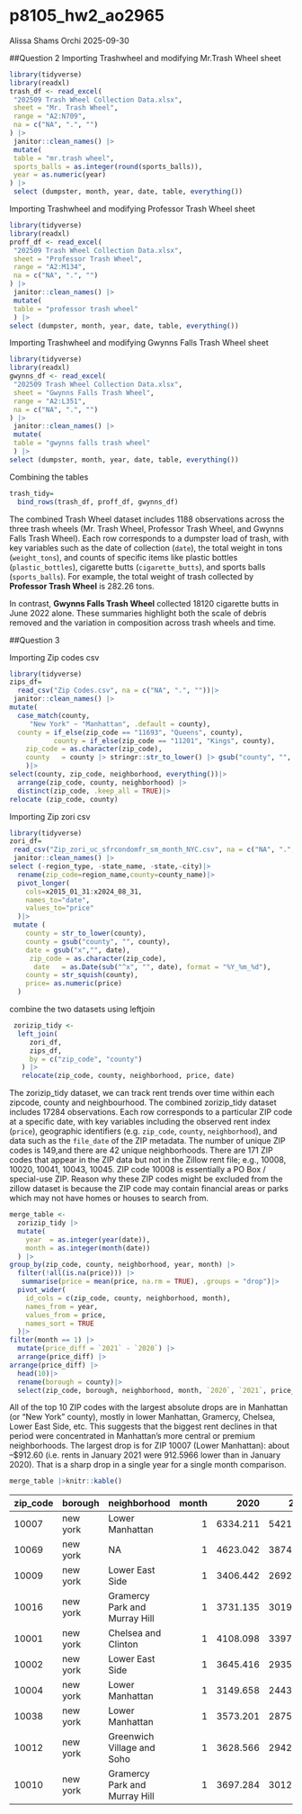 p8105_hw2_ao2965
================
Alissa Shams Orchi
2025-09-30

\##Question 2 Importing Trashwheel and modifying Mr.Trash Wheel sheet

``` r
library(tidyverse)
library(readxl)
trash_df <- read_excel(
 "202509 Trash Wheel Collection Data.xlsx",
 sheet = "Mr. Trash Wheel",
 range = "A2:N709",
 na = c("NA", ".", "")
) |>
 janitor::clean_names() |>
 mutate(
 table = "mr.trash wheel", 
 sports_balls = as.integer(round(sports_balls)),
 year = as.numeric(year)
) |>
 select (dumpster, month, year, date, table, everything())
```

Importing Trashwheel and modifying Professor Trash Wheel sheet

``` r
library(tidyverse)
library(readxl)
proff_df <- read_excel(
 "202509 Trash Wheel Collection Data.xlsx",
 sheet = "Professor Trash Wheel",
 range = "A2:M134",
 na = c("NA", ".", "")
) |>
 janitor::clean_names() |>
 mutate(
 table = "professor trash wheel"
 ) |>
select (dumpster, month, year, date, table, everything())
```

Importing Trashwheel and modifying Gwynns Falls Trash Wheel sheet

``` r
library(tidyverse)
library(readxl)
gwynns_df <- read_excel(
 "202509 Trash Wheel Collection Data.xlsx",
 sheet = "Gwynns Falls Trash Wheel",
 range = "A2:L351",
 na = c("NA", ".", "")
) |>
 janitor::clean_names() |>
 mutate(
 table = "gwynns falls trash wheel"
 ) |>
select (dumpster, month, year, date, table, everything())
```

Combining the tables

``` r
trash_tidy=
  bind_rows(trash_df, proff_df, gwynns_df)
```

The combined Trash Wheel dataset includes 1188 observations across the
three trash wheels (Mr. Trash Wheel, Professor Trash Wheel, and Gwynns
Falls Trash Wheel). Each row corresponds to a dumpster load of trash,
with key variables such as the date of collection (`date`), the total
weight in tons (`weight_tons`), and counts of specific items like
plastic bottles (`plastic_bottles`), cigarette butts
(`cigarette_butts`), and sports balls (`sports_balls`). For example, the
total weight of trash collected by **Professor Trash Wheel** is 282.26
tons.

In contrast, **Gwynns Falls Trash Wheel** collected 18120 cigarette
butts in June 2022 alone. These summaries highlight both the scale of
debris removed and the variation in composition across trash wheels and
time.

\##Question 3

Importing Zip codes csv

``` r
library(tidyverse)
zips_df=
  read_csv("Zip Codes.csv", na = c("NA", ".", ""))|>
 janitor::clean_names() |>
mutate(
  case_match(county,
     "New York" ~ "Manhattan", .default = county),
  county = if_else(zip_code == "11693", "Queens", county), 
           county = if_else(zip_code == "11201", "Kings", county),
    zip_code = as.character(zip_code),
    county   = county |> stringr::str_to_lower() |> gsub("county", "", x = _) |> stringr::str_squish(),
    )|> 
select(county, zip_code, neighborhood, everything())|>
  arrange(zip_code, county, neighborhood) |>
  distinct(zip_code, .keep_all = TRUE)|>
relocate (zip_code, county)
```

Importing Zip zori csv

``` r
library(tidyverse)
zori_df=
 read_csv("Zip_zori_uc_sfrcondomfr_sm_month_NYC.csv", na = c("NA", ".", ""))|>
 janitor::clean_names() |>
select (-region_type, -state_name, -state,-city)|>
  rename(zip_code=region_name,county=county_name)|>
  pivot_longer(
    cols=x2015_01_31:x2024_08_31,
    names_to="date",
    values_to="price"
  )|>
 mutate (
    county = str_to_lower(county),       
    county = gsub("county", "", county), 
    date = gsub("x","", date),
     zip_code = as.character(zip_code),
      date   = as.Date(sub("^x", "", date), format = "%Y_%m_%d"),
    county = str_squish(county),
    price= as.numeric(price)  
  ) 
```

combine the two datasets using leftjoin

``` r
 zorizip_tidy <- 
  left_join(
     zori_df,
     zips_df,
     by = c("zip_code", "county")          
   ) |>
   relocate(zip_code, county, neighborhood, price, date)
```

The zorizip_tidy dataset, we can track rent trends over time within each
zipcode, county and neighbourhood. The combined zorizip_tidy dataset
includes 17284 observations. Each row corresponds to a particular ZIP
code at a specific date, with key variables including the observed rent
index (`price`), geographic identifiers (e.g. `zip_code`, `county`,
`neighborhood`), and data such as the `file_date` of the ZIP metadata.
The number of unique ZIP codes is 149,and there are 42 unique
neighborhoods. There are 171 ZIP codes that appear in the ZIP data but
not in the Zillow rent file; e.g., 10008, 10020, 10041, 10043, 10045.
ZIP code 10008 is essentially a PO Box / special-use ZIP. Reason why
these ZIP codes might be excluded from the zillow dataset is because the
ZIP code may contain financial areas or parks which may not have homes
or houses to search from.

``` r
merge_table <-
  zorizip_tidy |>
  mutate(
    year  = as.integer(year(date)),
    month = as.integer(month(date))
  ) |>
group_by(zip_code, county, neighborhood, year, month) |>
  filter(!all(is.na(price))) |>
   summarise(price = mean(price, na.rm = TRUE), .groups = "drop")|>
  pivot_wider(
    id_cols = c(zip_code, county, neighborhood, month),  
    names_from = year,                                      
    values_from = price,
    names_sort = TRUE
  )|>
filter(month == 1) |>
  mutate(price_diff = `2021` - `2020`) |>
  arrange(price_diff) |>           
arrange(price_diff) |> 
  head(10)|>
  rename(borough = county)|>
  select(zip_code, borough, neighborhood, month, `2020`, `2021`, price_diff)
```

All of the top 10 ZIP codes with the largest absolute drops are in
Manhattan (or “New York” county), mostly in lower Manhattan, Gramercy,
Chelsea, Lower East Side, etc. This suggests that the biggest rent
declines in that period were concentrated in Manhattan’s more central or
premium neighborhoods. The largest drop is for ZIP 10007 (Lower
Manhattan): about –\$912.60 (i.e. rents in January 2021 were 912.5966
lower than in January 2020). That is a sharp drop in a single year for a
single month comparison.

``` r
merge_table |>knitr::kable()
```

| zip_code | borough | neighborhood | month | 2020 | 2021 | price_diff |
|:---|:---|:---|---:|---:|---:|---:|
| 10007 | new york | Lower Manhattan | 1 | 6334.211 | 5421.614 | -912.5966 |
| 10069 | new york | NA | 1 | 4623.042 | 3874.918 | -748.1245 |
| 10009 | new york | Lower East Side | 1 | 3406.442 | 2692.187 | -714.2550 |
| 10016 | new york | Gramercy Park and Murray Hill | 1 | 3731.135 | 3019.431 | -711.7045 |
| 10001 | new york | Chelsea and Clinton | 1 | 4108.098 | 3397.648 | -710.4499 |
| 10002 | new york | Lower East Side | 1 | 3645.416 | 2935.113 | -710.3028 |
| 10004 | new york | Lower Manhattan | 1 | 3149.658 | 2443.697 | -705.9608 |
| 10038 | new york | Lower Manhattan | 1 | 3573.201 | 2875.616 | -697.5853 |
| 10012 | new york | Greenwich Village and Soho | 1 | 3628.566 | 2942.344 | -686.2218 |
| 10010 | new york | Gramercy Park and Murray Hill | 1 | 3697.284 | 3012.353 | -684.9304 |
